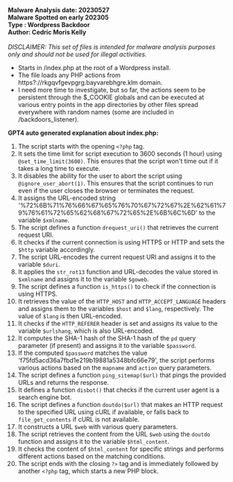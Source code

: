 **Malware Analysis date: 20230527**<br>
**Malware Spotted on early 202305**<br>
**Type : Wordpress Backdoor**<br>
**Author: Cedric Moris Kelly**<br>
<br>
*DISCLAIMER: This set of files is intended for malware analysis purposes only and should not be used for illegal activities.*

* Starts in /index.php at the root of a Wordpress install.
* The file loads any PHP actions from https?://rkgqvfgevpgrg.bayvarebhgre.klm domain.
* I need more time to investigate, but so far, the actions seem to be persistent through the $_COOKIE globals and can be executed at various entry points in the app directories by other files spread everywhere with random names (some are included in /backdoors_listener).

**GPT4 auto generated explanation about index.php:**
1. The script starts with the opening `<?php` tag.
2. It sets the time limit for script execution to 3600 seconds (1 hour) using `@set_time_limit(3600)`. This ensures that the script won't time out if it takes a long time to execute.
3. It disables the ability for the user to abort the script using `@ignore_user_abort(1)`. This ensures that the script continues to run even if the user closes the browser or terminates the request.
4. It assigns the URL-encoded string '%72%6B%71%76%66%67%65%76%70%67%72%67%2E%62%61%79%76%61%72%65%62%68%67%72%65%2E%6B%6C%6D' to the variable `$xmlname`.
5. The script defines a function `drequest_uri()` that retrieves the current request URI.
6. It checks if the current connection is using HTTPS or HTTP and sets the `$http` variable accordingly.
7. The script URL-encodes the current request URI and assigns it to the variable `$duri`.
8. It applies the `str_rot13` function and URL-decodes the value stored in `$xmlname` and assigns it to the variable `$goweb`.
9. The script defines a function `is_https()` to check if the connection is using HTTPS.
10. It retrieves the value of the `HTTP_HOST` and `HTTP_ACCEPT_LANGUAGE` headers and assigns them to the variables `$host` and `$lang`, respectively. The value of `$lang` is then URL-encoded.
11. It checks if the `HTTP_REFERER` header is set and assigns its value to the variable `$urlshang`, which is also URL-encoded.
12. It computes the SHA-1 hash of the SHA-1 hash of the `pd` query parameter (if present) and assigns it to the variable `$password`.
13. If the computed `$password` matches the value 'f75fd5acd36a7fbd1e219b19881a5348bfc66e79', the script performs various actions based on the `mapname` and `action` query parameters.
14. The script defines a function `ping_sitemap($url)` that pings the provided URLs and returns the response.
15. It defines a function `disbot()` that checks if the current user agent is a search engine bot.
16. The script defines a function `doutdo($url)` that makes an HTTP request to the specified URL using cURL if available, or falls back to `file_get_contents` if cURL is not available.
17. It constructs a URL `$web` with various query parameters.
18. The script retrieves the content from the URL `$web` using the `doutdo` function and assigns it to the variable `$html_content`.
19. It checks the content of `$html_content` for specific strings and performs different actions based on the matching conditions.
20. The script ends with the closing `?>` tag and is immediately followed by another `<?php` tag, which starts a new PHP block.
